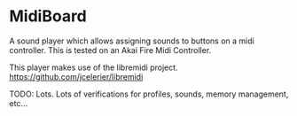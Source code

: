 # MidiBoard
A sound player which allows assigning sounds to buttons on a midi controller. This is tested on an Akai Fire Midi Controller.

This player makes use of the libremidi project. https://github.com/jcelerier/libremidi

TODO: 
Lots. Lots of verifications for profiles, sounds, memory management, etc...
